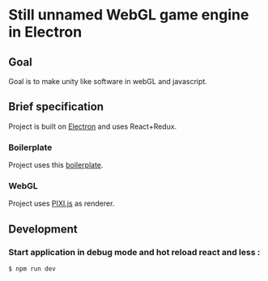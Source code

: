 # Still unnamed WebGL game engine in Electron

## Goal

Goal is to make unity like software in webGL and javascript.

## Brief specification

Project is built on [Electron](https://github.com/electron/electron) and uses React+Redux.

### Boilerplate

Project uses this [boilerplate](https://github.com/chentsulin/electron-react-boilerplate).

### WebGL

Project uses [PIXI.js](https://github.com/pixijs/pixi.js) as renderer.

## Development

### Start application in debug mode and hot reload react and less :

```bash
$ npm run dev
```